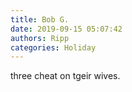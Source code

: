 ```yaml
---
title: Bob G.
date: 2019-09-15 05:07:42
authors: Ripp
categories: Holiday
---
```


 three cheat on tgeir wives.